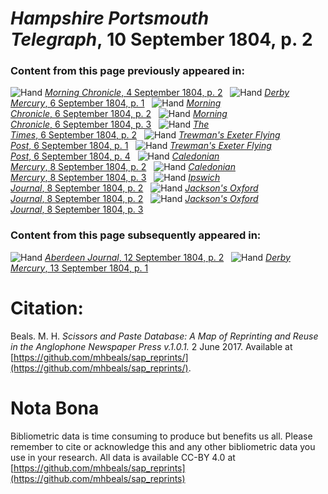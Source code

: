 # *Hampshire Portsmouth Telegraph*, 10 September 1804, p. 2  
  
### Content from this page previously appeared in:  
![Hand](http://scissorsandpaste.net/wp-content/uploads/2017/06/smallhandpointer.png) [*Morning Chronicle*, 4 September 1804, p. 2](https://mhbeals.github.io/sap_html/Morning-Chronicle/Morning-Chronicle-4-September-1804-p-2)  
![Hand](http://scissorsandpaste.net/wp-content/uploads/2017/06/smallhandpointer.png) [*Derby Mercury*, 6 September 1804, p. 1](https://mhbeals.github.io/sap_html/Derby-Mercury/Derby-Mercury-6-September-1804-p-1)  
![Hand](http://scissorsandpaste.net/wp-content/uploads/2017/06/smallhandpointer.png) [*Morning Chronicle*, 6 September 1804, p. 2](https://mhbeals.github.io/sap_html/Morning-Chronicle/Morning-Chronicle-6-September-1804-p-2)  
![Hand](http://scissorsandpaste.net/wp-content/uploads/2017/06/smallhandpointer.png) [*Morning Chronicle*, 6 September 1804, p. 3](https://mhbeals.github.io/sap_html/Morning-Chronicle/Morning-Chronicle-6-September-1804-p-3)  
![Hand](http://scissorsandpaste.net/wp-content/uploads/2017/06/smallhandpointer.png) [*The Times*, 6 September 1804, p. 2](https://mhbeals.github.io/sap_html/The-Times/The-Times-6-September-1804-p-2)  
![Hand](http://scissorsandpaste.net/wp-content/uploads/2017/06/smallhandpointer.png) [*Trewman's Exeter Flying Post*, 6 September 1804, p. 1](https://mhbeals.github.io/sap_html/Trewman's-Exeter-Flying-Post/Trewman's-Exeter-Flying-Post-6-September-1804-p-1)  
![Hand](http://scissorsandpaste.net/wp-content/uploads/2017/06/smallhandpointer.png) [*Trewman's Exeter Flying Post*, 6 September 1804, p. 4](https://mhbeals.github.io/sap_html/Trewman's-Exeter-Flying-Post/Trewman's-Exeter-Flying-Post-6-September-1804-p-4)  
![Hand](http://scissorsandpaste.net/wp-content/uploads/2017/06/smallhandpointer.png) [*Caledonian Mercury*, 8 September 1804, p. 2](https://mhbeals.github.io/sap_html/Caledonian-Mercury/Caledonian-Mercury-8-September-1804-p-2)  
![Hand](http://scissorsandpaste.net/wp-content/uploads/2017/06/smallhandpointer.png) [*Caledonian Mercury*, 8 September 1804, p. 3](https://mhbeals.github.io/sap_html/Caledonian-Mercury/Caledonian-Mercury-8-September-1804-p-3)  
![Hand](http://scissorsandpaste.net/wp-content/uploads/2017/06/smallhandpointer.png) [*Ipswich Journal*, 8 September 1804, p. 2](https://mhbeals.github.io/sap_html/Ipswich-Journal/Ipswich-Journal-8-September-1804-p-2)  
![Hand](http://scissorsandpaste.net/wp-content/uploads/2017/06/smallhandpointer.png) [*Jackson's Oxford Journal*, 8 September 1804, p. 2](https://mhbeals.github.io/sap_html/Jackson's-Oxford-Journal/Jackson's-Oxford-Journal-8-September-1804-p-2)  
![Hand](http://scissorsandpaste.net/wp-content/uploads/2017/06/smallhandpointer.png) [*Jackson's Oxford Journal*, 8 September 1804, p. 3](https://mhbeals.github.io/sap_html/Jackson's-Oxford-Journal/Jackson's-Oxford-Journal-8-September-1804-p-3)  
  
### Content from this page subsequently appeared in:  
![Hand](http://scissorsandpaste.net/wp-content/uploads/2017/06/smallhandpointer.png) [*Aberdeen Journal*, 12 September 1804, p. 2](https://mhbeals.github.io/sap_html/Aberdeen-Journal/Aberdeen-Journal-12-September-1804-p-2)  
![Hand](http://scissorsandpaste.net/wp-content/uploads/2017/06/smallhandpointer.png) [*Derby Mercury*, 13 September 1804, p. 1](https://mhbeals.github.io/sap_html/Derby-Mercury/Derby-Mercury-13-September-1804-p-1)  


# Citation: 

Beals. M. H. *Scissors and Paste Database: A Map of Reprinting and Reuse in the Anglophone Newspaper Press v.1.0.1.* 2 June 2017. Available at [https://github.com/mhbeals/sap_reprints/](https://github.com/mhbeals/sap_reprints/). 

# Nota Bona

Bibliometric data is time consuming to produce but benefits us all. Please remember to cite or acknowledge this and any other bibliometric data you use in your research. All data is available CC-BY 4.0 at [https://github.com/mhbeals/sap_reprints](https://github.com/mhbeals/sap_reprints)